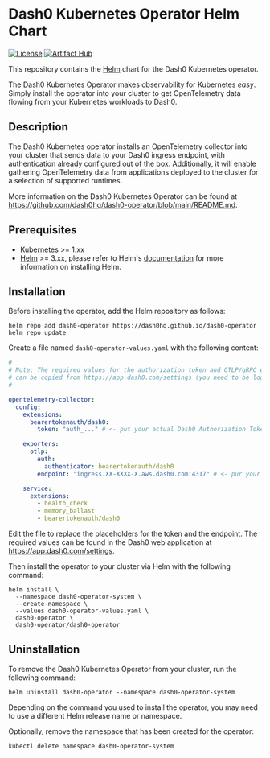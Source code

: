 # Dash0 Kubernetes Operator Helm Chart

[![License](https://img.shields.io/badge/License-Apache%202.0-blue.svg)](https://opensource.org/licenses/Apache-2.0)
[![Artifact Hub](https://img.shields.io/endpoint?url=https://artifacthub.io/badge/repository/dash0-operator)](https://artifacthub.io/packages/search?repo=dash0-operator)

This repository contains the [Helm](https://helm.sh/) chart for the Dash0 Kubernetes operator.

The Dash0 Kubernetes Operator makes observability for Kubernetes _easy_.
Simply install the operator into your cluster to get OpenTelemetry data flowing from your Kubernetes workloads to Dash0.

## Description

The Dash0 Kubernetes operator installs an OpenTelemetry collector into your cluster that sends data to your Dash0
ingress endpoint, with authentication already configured out of the box. Additionally, it will enable gathering
OpenTelemetry data from applications deployed to the cluster for a selection of supported runtimes.

More information on the Dash0 Kubernetes Operator can be found at 
https://github.com/dash0hq/dash0-operator/blob/main/README.md.

## Prerequisites

- [Kubernetes](https://kubernetes.io/) >= 1.xx
- [Helm](https://helm.sh) >= 3.xx, please refer to Helm's [documentation](https://helm.sh/docs/) for more information 
  on installing Helm.

## Installation

Before installing the operator, add the Helm repository as follows:

```console
helm repo add dash0-operator https://dash0hq.github.io/dash0-operator
helm repo update
```

Create a file named `dash0-operator-values.yaml` with the following content:

```yaml
#
# Note: The required values for the authorization token and OTLP/gRPC endpoint
# can be copied from https://app.dash0.com/settings (you need to be logged in).
#

opentelemetry-collector:
  config:
    extensions:
      bearertokenauth/dash0:
        token: "auth_..." # <- put your actual Dash0 Authorization Token here

    exporters:
      otlp:
        auth:
          authenticator: bearertokenauth/dash0
        endpoint: "ingress.XX-XXXX-X.aws.dash0.com:4317" # <- pur your actual OTLP/gRPC endpoint here

    service:
      extensions:
        - health_check
        - memory_ballast
        - bearertokenauth/dash0
```

Edit the file to replace the placeholders for the token and the endpoint.
The required values can be found in the Dash0 web application at https://app.dash0.com/settings.

Then install the operator to your cluster via Helm with the following command:

```console
helm install \
  --namespace dash0-operator-system \
  --create-namespace \
  --values dash0-operator-values.yaml \
  dash0-operator \
  dash0-operator/dash0-operator  
```

## Uninstallation

To remove the Dash0 Kubernetes Operator from your cluster, run the following command:

```
helm uninstall dash0-operator --namespace dash0-operator-system
```

Depending on the command you used to install the operator, you may need to use a different Helm release name or
namespace.

Optionally, remove the namespace that has been created for the operator:

```
kubectl delete namespace dash0-operator-system
```
